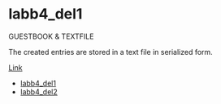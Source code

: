 # labb4_del1

GUESTBOOK &amp; TEXTFILE

The created entries are stored in a text file in serialized form.



[Link](http://minafiler.miun.se/~naal2001/labb4_del1)
<!-- TOC -->

* [labb4_del1](http://minafiler.miun.se/~naal2001/labb4_del1)
* [labb4_del2](http://minafiler.miun.se/~naal2001/labb4_del2)

<!-- TOC -->
